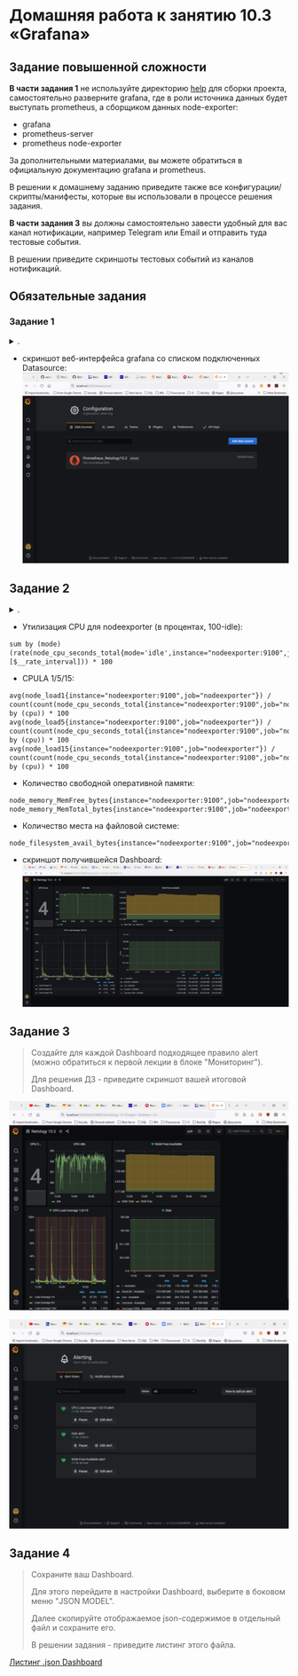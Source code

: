 # Домашняя работа к занятию 10.3 «Grafana»

## Задание повышенной сложности

**В части задания 1** не используйте директорию [help](./help) для сборки проекта, самостоятельно разверните grafana, где в 
роли источника данных будет выступать prometheus, а сборщиком данных node-exporter:
- grafana
- prometheus-server
- prometheus node-exporter

За дополнительными материалами, вы можете обратиться в официальную документацию grafana и prometheus.

В решении к домашнему заданию приведите также все конфигурации/скрипты/манифесты, которые вы 
использовали в процессе решения задания.

**В части задания 3** вы должны самостоятельно завести удобный для вас канал нотификации, например Telegram или Email
и отправить туда тестовые события.

В решении приведите скриншоты тестовых событий из каналов нотификаций.

## Обязательные задания

### Задание 1
<details><summary>.</summary>

>Используя директорию [help](./help) внутри данного домашнего задания - запустите связку prometheus-grafana.
>
>Зайдите в веб-интерфейс графана, используя авторизационные данные, указанные в манифесте docker-compose.
>
>Подключите поднятый вами prometheus как источник данных.
>
>Решение домашнего задания - скриншот веб-интерфейса grafana со списком подключенных Datasource.
</details>

- скриншот веб-интерфейса grafana со списком подключенных Datasource:
![](media/10.3_1-datasources.png)

## Задание 2
<details><summary>.</summary>

>Изучите самостоятельно ресурсы:
>- [promql-for-humans](https://timber.io/blog/promql-for-humans/#cpu-usage-by-instance)
>- [understanding prometheus cpu metrics](https://www.robustperception.io/understanding-machine-cpu-usage)
>
>Создайте Dashboard и в ней создайте следующие Panels:
>- Утилизация CPU для nodeexporter (в процентах, 100-idle)
>- CPULA 1/5/15
>- Количество свободной оперативной памяти
>- Количество места на файловой системе
>
>Для решения данного ДЗ приведите promql запросы для выдачи этих метрик, а также скриншот получившейся Dashboard.
</details>

- Утилизация CPU для nodeexporter (в процентах, 100-idle):

```
sum by (mode)(rate(node_cpu_seconds_total{mode='idle',instance="nodeexporter:9100",job="nodeexporter"}[$__rate_interval])) * 100
```
- CPULA 1/5/15:
```
avg(node_load1{instance="nodeexporter:9100",job="nodeexporter"}) /  count(count(node_cpu_seconds_total{instance="nodeexporter:9100",job="nodeexporter"}) by (cpu)) * 100
avg(node_load5{instance="nodeexporter:9100",job="nodeexporter"}) /  count(count(node_cpu_seconds_total{instance="nodeexporter:9100",job="nodeexporter"}) by (cpu)) * 100
avg(node_load15{instance="nodeexporter:9100",job="nodeexporter"}) /  count(count(node_cpu_seconds_total{instance="nodeexporter:9100",job="nodeexporter"}) by (cpu)) * 100
```
- Количество свободной оперативной памяти:
```
node_memory_MemFree_bytes{instance="nodeexporter:9100",job="nodeexporter"}
node_memory_MemTotal_bytes{instance="nodeexporter:9100",job="nodeexporter"}
```
- Количество места на файловой системе:
```
node_filesystem_avail_bytes{instance="nodeexporter:9100",job="nodeexporter",device!~'rootfs'}
```
- скриншот получившейся Dashboard:
![](media/10.3_2-dashboard.png)

## Задание 3
>Создайте для каждой Dashboard подходящее правило alert (можно обратиться к первой лекции в блоке "Мониторинг").
>
>Для решения ДЗ - приведите скриншот вашей итоговой Dashboard.

![](media/10.3_3-dashboard-alerts.png)

![](media/10.3_3-alert-settings.png)

## Задание 4
>Сохраните ваш Dashboard.
>
>Для этого перейдите в настройки Dashboard, выберите в боковом меню "JSON MODEL".
>
>Далее скопируйте отображаемое json-содержимое в отдельный файл и сохраните его.
>
>В решении задания - приведите листинг этого файла.

[Листинг .json Dashboard](media/dashboard_netology103.json)
